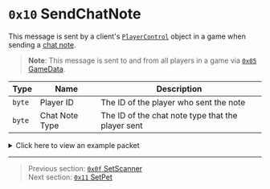 # `0x10` SendChatNote

This message is sent by a client's [`PlayerControl`](../05_innernetobject_types/04_playercontrol.md) object in a game when sending a [chat note](../01_packet_structure/06_enums.md#chatnotetype).

> **Note**: This message is sent to and from all players in a game via [`0x05` GameData](../02_root_message_types/05_gamedata.md).

| Type | Name | Description |
| --- | --- | --- |
| `byte` | Player ID | The ID of the player who sent the note |
| `byte` | Chat Note Type | The ID of the chat note type that the player sent |

<details>
    <summary>Click here to view an example packet</summary>

```
01              # Reliable packet
008c            # Nonce
130005          # Hazel message (tag of 0x05 = GameData)
    d3503f8a    # Game ID: -1975562029 (REDSUS)
    050002      # Hazel message (tag of 0x02 = RPC)
        ad01    # Sender (PlayerControl) Net ID: 173
        10      # RPC Call ID: 16 (SendChatNote)
        04      # Player ID: 4
        00      # Chat Note Type: 0 (DID_VOTE)
```
</details>

---

> Previous section: [`0x0f` SetScanner](15_setscanner.md)<br>
> Next section: [`0x11` SetPet](17_setpet.md)
